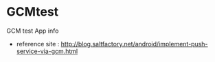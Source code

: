 # GCMtest
GCM test App info

* reference site : http://blog.saltfactory.net/android/implement-push-service-via-gcm.html
